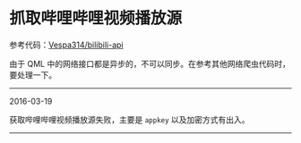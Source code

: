 # 抓取哔哩哔哩视频播放源

参考代码：[Vespa314/bilibili-api](https://github.com/Vespa314/bilibili-api/blob/master/GetVideoUrl/biliDownLoad.py)

由于 QML 中的网络接口都是异步的，不可以同步。在参考其他网络爬虫代码时，要处理一下。

---

2016-03-19

获取哔哩哔哩视频播放源失败，主要是 `appkey` 以及加密方式有出入。

---